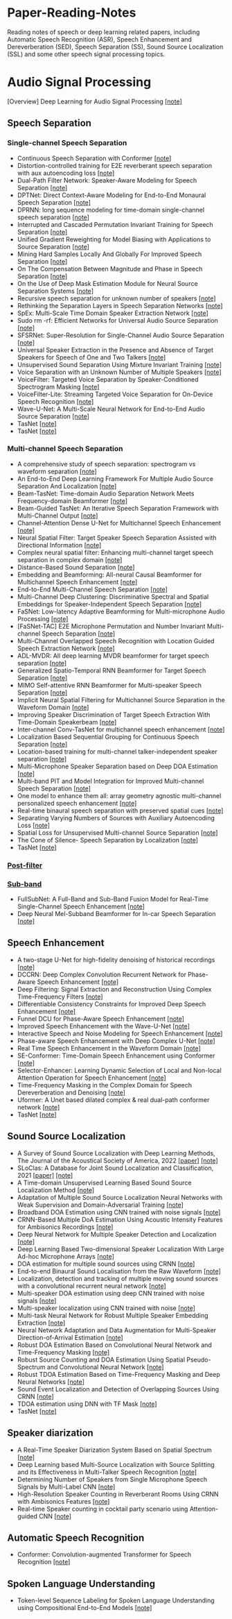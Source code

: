 # Paper-Reading-Notes
Reading notes of speech or deep learning related papers, including Automatic Speech Recognition (ASR), Speech Enhancement and Dereverberation (SED), Speech Separation (SS), Sound Source Localization (SSL) and some other speech signal processing topics.

# Audio Signal Processing
[Overview] Deep Learning for Audio Signal Processing [[note]](Deep%20Learning%20for%20Audio%20Signal%20Processing%20阅读笔记.md)


## Speech Separation
### Single-channel Speech Separation
* Continuous Speech Separation with Conformer [[note]](Continuous%20Speech%20Separation%20with%20Conformer%20阅读笔记.md)
* Distortion-controlled training for E2E reverberant speech separation with aux autoencoding loss [[note]](Distortion-controlled%20training%20for%20end-to-end%20reverberant%20speech%20separation%20with%20auxiliary%20autoencoding%20loss%20阅读笔记.md)
* Dual-Path Filter Network: Speaker-Aware Modeling for Speech Separation [[note]](Dual-Path%20Filter%20Network--Speaker-Aware%20Modeling%20for%20Speech%20Separation%20阅读笔记.md)
* DPTNet: Direct Context-Aware Modeling for End-to-End Monaural Speech Separation [[note]](Dual-Path%20Transformer%20Network--Direct%20Context-Aware%20Modeling%20for%20End-to-End%20Monaural%20Speech%20Separation%20阅读笔记.md)
* DPRNN: long sequence modeling for time-domain single-channel speech separation [[note]](Dual-path%20RNN--efficient%20long%20sequence%20modeling%20for%20time-domain%20single-channel%20speech%20separation%20阅读笔记.md)
* Interrupted and Cascaded Permutation Invariant Training for Speech Separation [[note]](Interrupted%20and%20Cascaded%20Permutation%20Invariant%20Training%20for%20Speech%20Separation%20阅读笔记.md)
* Unified Gradient Reweighting for Model Biasing with Applications to Source Separation [[note]](Unified%20Gradient%20Reweighting%20for%20Model%20Biasing%20with%20Applications%20to%20Source%20Separation%20阅读笔记.md)
* Mining Hard Samples Locally And Globally For Improved Speech Separation [[note]](Mining%20Hard%20Samples%20Locally%20And%20Globally%20For%20Improved%20Speech%20Separation%20阅读笔记.md)
* On The Compensation Between Magnitude and Phase in Speech Separation [[note]](On%20The%20Compensation%20Between%20Magnitude%20and%20Phase%20in%20Speech%20Separation%20阅读笔记.md)
* On the Use of Deep Mask Estimation Module for Neural Source Separation Systems [[note]](/On%20the%20Use%20of%20Deep%20Mask%20Estimation%20Module%20for%20Neural%20Source%20Separation%20Systems%20阅读笔记.md)
* Recursive speech separation for unknown number of speakers [[note]](Recursive%20speech%20separation%20for%20unknown%20number%20of%20speakers阅读笔记.md)
* Rethinking the Separation Layers in Speech Separation Networks [[note]](Rethinking%20the%20Separation%20Layers%20in%20Speech%20Separation%20Networks%20阅读笔记.md)
* SpEx: Multi-Scale Time Domain Speaker Extraction Network [[note]](SpEx--Multi-Scale%20Time%20Domain%20Speaker%20Extraction%20Network%20阅读笔记.md)
* Sudo rm -rf: Efficient Networks for Universal Audio Source Separation [[note]](Sudo%20rm%20-rf--Efficient%20Networks%20for%20Universal%20Audio%20Source%20Separation%20阅读笔记.md)
* SFSRNet: Super-Resolution for Single-Channel Audio Source Separation [[note]](Super-Resolution%20for%20Single-Channel%20Audio%20Source%20Separation%20阅读笔记.md)
* Universal Speaker Extraction in the Presence and Absence of Target Speakers for Speech of One and Two Talkers [[note]](Universal%20Speaker%20Extraction%20in%20the%20Presence%20and%20Absence%20of%20Target%20Speakers%20for%20Speech%20of%20One%20and%20Two%20Talkers%20阅读笔记.md)
* Unsupervised Sound Separation Using Mixture Invariant Training [[note]](Unsupervised%20Sound%20Separation%20Using%20Mixture%20Invariant%20Training%20阅读笔记.md)
* Voice Separation with an Unknown Number of Multiple Speakers [[note]](Voice%20Separation%20with%20an%20Unknown%20Number%20of%20Multiple%20Speakers%20阅读笔记.md)
* VoiceFilter: Targeted Voice Separation by Speaker-Conditioned Spectrogram Masking [[note]](/VoiceFilter--Targeted%20Voice%20Separation%20by%20Speaker-Conditioned%20Spectrogram%20Masking%20阅读笔记.md)
* VoiceFilter-Lite: Streaming Targeted Voice Separation for On-Device Speech Recognition [[note]](VoiceFilter-Lite--Streaming%20Targeted%20Voice%20Separation%20for%20On-Device%20Speech%20Recognition%20阅读笔记.md)
* Wave-U-Net: A Multi-Scale Neural Network for End-to-End Audio Source Separation [[note]](Wave-U-Net--A%20Multi-Scale%20Neural%20Network%20for%20End-to-End%20Audio%20Source%20Separation阅读笔记.md)
* TasNet [[note]]()
* TasNet [[note]]()

### Multi-channel Speech Separation
* A comprehensive study of speech separation: spectrogram vs waveform separation [[note]](A%20comprehensive%20study%20of%20speech%20separation--spectrogram%20vs%20waveform%20separation%20阅读笔记.md)
* An End-to-End Deep Learning Framework For Multiple Audio Source Separation And Localization [[note]](An%20End-to-End%20Deep%20Learning%20Framework%20For%20Multiple%20Audio%20Source%20Separation%20And%20Localization%20阅读笔记.md)
* Beam-TasNet: Time-domain Audio Separation Network Meets Frequency-domain Beamformer [[note]](Beam-TasNet--Time-domain%20Audio%20Separation%20Network%20Meets%20Frequency-domain%20Beamformer%20阅读笔记.md)
* Beam-Guided TasNet: An Iterative Speech Separation Framework with Multi-Channel Output [[note]](Beam-Guided%20TasNet--An%20Iterative%20Speech%20Separation%20Framework%20with%20Multi-Channel%20Output%20阅读笔记.md)
* Channel-Attention Dense U-Net for Multichannel Speech Enhancement [[note]](Channel-Attention%20Dense%20U-Net%20for%20Multichannel%20Speech%20Enhancement%20阅读笔记.md)
* Neural Spatial Filter: Target Speaker Speech Separation Assisted with Directional Information [[note]](Neural%20Spatial%20Filter--Target%20Speaker%20Speech%20Separation%20Assisted%20with%20Directional%20Information%20阅读笔记.md)
* Complex neural spatial filter: Enhancing multi-channel target speech separation in complex domain [[note]](Complex%20neural%20spatial%20filter--Enhancing%20multi-channel%20target%20speech%20separation%20in%20complex%20domain%20阅读笔记.md)
* Distance-Based Sound Separation [[note]](Distance-Based%20Sound%20Separation%20阅读笔记.md)
* Embedding and Beamforming: All-neural Causal Beamformer for Multichannel Speech Enhancement [[note]](EaBNet.md)
* End-to-End Multi-Channel Speech Separation [[note]](End-to-End%20Multi-Channel%20Speech%20Separation%20阅读笔记.md)
* Multi-Channel Deep Clustering: Discriminative Spectral and Spatial Embeddings for Speaker-Independent Speech Separation [[note]](Multi-Channel%20Deep%20Clustering--Discriminative%20Spectral%20and%20Spatial%20Embeddings%20for%20Speaker-Independent%20Speech%20Separation%20阅读笔记.md)
* FaSNet: Low-latency Adaptive Beamforming for Multi-microphone Audio Processing [[note]](FaSNet--Low-latency%20Adaptive%20Beamforming%20for%20Multi-microphone%20Audio%20Processing%20阅读笔记.md)
* [FaSNet-TAC] E2E Microphone Permutation and Number Invariant Multi-channel Speech Separation [[note]](FaSNet-TAC--End-to-end%20Microphone%20Permutation%20and%20Number%20Invariant%20Multi-channel%20Speech%20Separation%20阅读笔记.md)
* Multi-Channel Overlapped Speech Recognition with Location Guided Speech Extraction Network [[note]](Multi-Channel%20Overlapped%20Speech%20Recognition%20with%20Location%20Guided%20Speech%20Extraction%20Network%20阅读笔记.md)
* ADL-MVDR: All deep learning MVDR beamformer for target speech separation [[note]](ADL-MVDR--All%20deep%20learning%20MVDR%20beamformer%20for%20target%20speech%20separation%20阅读笔记.md)
* Generalized Spatio-Temporal RNN Beamformer for Target Speech Separation [[note]](Generalized%20Spatio-Temporal%20RNN%20Beamformer%20for%20Target%20Speech%20Separation%20阅读笔记.md)
* MIMO Self-attentive RNN Beamformer for Multi-speaker Speech Separation [[note]](MIMO%20Self-attentive%20RNN%20Beamformer%20for%20Multi-speaker%20Speech%20Separation%20阅读笔记.md)
* Implicit Neural Spatial Filtering for Multichannel Source Separation in the Waveform Domain [[note]](Implicit%20Neural%20Spatial%20Filtering%20for%20Multichannel%20Source%20Separation%20in%20the%20Waveform%20Domain%20阅读笔记.md)
* Improving Speaker Discrimination of Target Speech Extraction With Time-Domain Speakerbeam [[note]](Improving%20Speaker%20Discrimination%20of%20Target%20Speech%20Extraction%20With%20Time-Domain%20Speakerbeam%20阅读笔记.md)
* Inter-channel Conv-TasNet for multichannel speech enhancement [[note]](Inter-channel%20Conv-TasNet%20for%20multichannel%20speech%20enhancement%20阅读笔记.md)
* Localization Based Sequential Grouping for Continuous Speech Separation [[note]](Localization%20Based%20Sequential%20Grouping%20for%20Continuous%20Speech%20Separation%20阅读笔记.md)
* Location-based training for multi-channel talker-independent speaker separation [[note]](Location-based%20training%20for%20multi-channel%20talker-independent%20speaker%20separation%20阅读笔记.md)
* Multi-Microphone Speaker Separation based on Deep DOA Estimation [[note]](Multi-Microphone%20Speaker%20Separation%20based%20on%20Deep%20DOA%20Estimation阅读笔记.md)
* Multi-band PIT and Model Integration for Improved Multi-channel Speech Separation [[note]](Multi-band%20PIT%20and%20Model%20Integration%20for%20Improved%20Multi-channel%20Speech%20Separation%20阅读笔记.md)
* One model to enhance them all: array geometry agnostic multi-channel personalized speech enhancement [[note]](One%20model%20to%20enhance%20them%20all--array%20geometry%20agnostic%20multi-channel%20personalized%20speech%20enhancement%20阅读笔记.md)
* Real-time binaural speech separation with preserved spatial cues [[note]](Real-time%20binaural%20speech%20separation%20with%20preserved%20spatial%20cues%20阅读笔记.md)
* Separating Varying Numbers of Sources with Auxiliary Autoencoding Loss [[note]](Separating%20Varying%20Numbers%20of%20Sources%20with%20Auxiliary%20Autoencoding%20Loss%20阅读笔记.md)
* Spatial Loss for Unsupervised Multi-channel Source Separation [[note]](Spatial%20Loss%20for%20Unsupervised%20Multi-channel%20Source%20Separation%20阅读笔记.md)
* The Cone of Silence- Speech Separation by Localization [[note]](The%20Cone%20of%20Silence--Speech%20Separation%20by%20Localization阅读笔记.md)
* TasNet [[note]]()


### [Post-filter](A%20Gentle%20Summary%20of%20Postfilter-related%20Work.md)
### [Sub-band](A%20Gentle%20Summary%20of%20Subband%20methods.md)
* FullSubNet: A Full-Band and Sub-Band Fusion Model for Real-Time Single-Channel Speech Enhancement [[note]](FullSubNet--A%20Full-Band%20and%20Sub-Band%20Fusion%20Model%20for%20Real-Time%20Single-Channel%20Speech%20Enhancement%20阅读笔记.md)
* Deep Neural Mel-Subband Beamformer for In-car Speech Separation [[note]](Deep%20Neural%20Mel-Subband%20Beamformer%20for%20In-car%20Speech%20Separation%20阅读笔记.md)


## Speech Enhancement
* A two-stage U-Net for high-fidelity denoising of historical recordings [[note]](A%20two-stage%20U-Net%20for%20high-fidelity%20denoising%20of%20historical%20recordings%20阅读笔记.md)
* DCCRN: Deep Complex Convolution Recurrent Network for Phase-Aware Speech Enhancement [[note]](DCCRN--Deep%20Complex%20Convolution%20Recurrent%20Network%20for%20Phase-Aware%20Speech%20Enhancement%20阅读笔记.md)
* Deep Filtering: Signal Extraction and Reconstruction Using Complex Time-Frequency Filters [[note]](Deep%20Filtering--Signal%20Extraction%20and%20Reconstruction%20Using%20Complex%20Time-Frequency%20Filters%20阅读笔记.md)
* Differentiable Consistency Constraints for Improved Deep Speech Enhancement [[note]](Differentiable%20Consistency%20Constraints%20for%20Improved%20Deep%20Speech%20Enhancement%20阅读笔记.md)
* Funnel DCU for Phase-Aware Speech Enhancement [[note]](Funnel%20Deep%20Complex%20U-net%20for%20Phase-Aware%20Speech%20Enhancement%20阅读笔记.md)
* Improved Speech Enhancement with the Wave-U-Net [[note]](Improved%20Speech%20Enhancement%20with%20the%20Wave-U-Net%20阅读笔记.md)
* Interactive Speech and Noise Modeling for Speech Enhancement [[note]](Interactive%20Speech%20and%20Noise%20Modeling%20for%20Speech%20Enhancement%20阅读笔记.md)
* Phase-aware Speech Enhancement with Deep Complex U-Net [[note]](Phase-aware%20Speech%20Enhancement%20with%20Deep%20Complex%20U-Net阅读笔记.md)
* Real Time Speech Enhancement in the Waveform Domain [[note]](Real%20Time%20Speech%20Enhancement%20in%20the%20Waveform%20Domain阅读笔记.md)
* SE-Conformer: Time-Domain Speech Enhancement using Conformer [[note]](SE-Conformer--Time-Domain%20Speech%20Enhancement%20using%20Conformer阅读笔记.md)
* Selector-Enhancer: Learning Dynamic Selection of Local and Non-local Attention Operation for Speech Enhancement [[note]](Selector-Enhancer--Learning%20Dynamic%20Selection%20of%20Local%20and%20Non-local%20Attention%20Operation%20for%20Speech%20Enhancement%20阅读笔记.md)
* Time-Frequency Masking in the Complex Domain for Speech Dereverberation and Denoising [[note]](Time-Frequency%20Masking%20in%20the%20Complex%20Domain%20for%20Speech%20Dereverberation%20and%20Denoising%20阅读笔记.md)
* Uformer: A Unet based dilated complex & real dual-path conformer network [[note]](Uformer--A%20Unet%20based%20dilated%20complex%20%26%20real%20dual-path%20conformer%20network%20for%20simultaneous%20speech%20enhancement%20and%20dereverberation阅读笔记.md)
* TasNet [[note]]()


## Sound Source Localization
* A Survey of Sound Source Localization with Deep Learning Methods, The Journal of the Acoustical Society of America, 2022 [[paper]](https://arxiv.org/abs/2109.03465) [[note]](A%20Survey%20of%20Sound%20Source%20Localization%20with%20Deep%20Learning%20Methods阅读笔记.md)
* SLoClas: A Database for Joint Sound Localization and Classification, 2021 [[paper]](https://arxiv.org/abs/2108.02539) [[note]](A%20comprehensive%20study%20of%20speech%20separation--spectrogram%20vs%20waveform%20separation%20阅读笔记.md)
* A Time-domain Unsupervised Learning Based Sound Source Localization Method [[note]](A%20Time-domain%20Unsupervised%20Learning%20Based%20Sound%20Source%20Localization%20Method阅读笔记.md)
* Adaptation of Multiple Sound Source Localization Neural Networks with Weak Supervision and Domain-Adversarial Training [[note]](Adaptation%20of%20Multiple%20Sound%20Source%20Localization%20Neural%20Networks%20with%20Weak%20Supervision%20and%20Domain-Adversarial%20Training阅读笔记.md)
* Broadband DOA Estimation using CNN trained with noise signals [[note]](BB%20DOA%20Estimation%20using%20CNN%20trained%20with%20noise%20signals阅读笔记.md)
* CRNN-Based Multiple DoA Estimation Using Acoustic Intensity Features for Ambisonics Recordings [[note]](CRNN-Based%20Multiple%20DoA%20Estimation%20Using%20Acoustic%20Intensity%20Features%20for%20Ambisonics%20Recordings阅读笔记.md)
* Deep Neural Network for Multiple Speaker Detection and Localization [[note]](DNN%20for%20Multiple%20Speaker%20Detection%20and%20Localization阅读笔记.md)
* Deep Learning Based Two-dimensional Speaker Localization With Large Ad-hoc Microphone Arrays [[note]](Deep%20Learning%20Based%20Two-dimensional%20Speaker%20Localization%20With%20Large%20Ad-hoc%20Microphone%20Arrays%20阅读笔记.md)
* DOA estimation for multiple sound sources using CRNN [[note]](Direction%20of%20arrival%20estimation%20for%20multiple%20sound%20sources%20using%20convolutional%20recurrent%20neural%20network.md)
* End-to-end Binaural Sound Localisation from the Raw Waveform [[note]](End-to-end%20Binaural%20Sound%20Localisation%20from%20the%20Raw%20Waveform阅读笔记.md)
* Localization, detection and tracking of multiple moving sound sources with a convolutional recurrent neural network [[note]](Localization%2C%20detection%20and%20tracking%20of%20multiple%20moving%20sound%20sources%20with%20a%20convolutional%20recurrent%20neural%20network阅读笔记.md)
* Multi-speaker DOA estimation using deep CNN trained with noise signals [[note]](/Multi-speaker%20DOA%20estimation%20using%20deep%20CNN%20trained%20with%20noise%20signals阅读笔记.md)
* Multi-speaker localization using CNN trained with noise [[note]](Multi-speaker%20localization%20using%20CNN%20trained%20with%20noise阅读笔记.md)
* Multi-task Neural Network for Robust Multiple Speaker Embedding Extraction [[note]](Multi-task%20Neural%20Network%20for%20Robust%20Multiple%20Speaker%20Embedding%20Extraction阅读笔记.md)
* Neural Network Adaptation and Data Augmentation for Multi-Speaker Direction-of-Arrival Estimation [[note]](Neural%20Network%20Adaptation%20and%20Data%20Augmentation%20for%20Multi-Speaker%20Direction-of-Arrival%20Estimation阅读笔记.md)
* Robust DOA Estimation Based on Convolutional Neural Network and Time-Frequency Masking [[note]](Robust%20DOA%20Estimation%20Based%20on%20Convolutional%20Neural%20Network%20and%20Time-Frequency%20Masking阅读笔记.md)
* Robust Source Counting and DOA Estimation Using Spatial Pseudo-Spectrum and Convolutional Neural Network [[note]](Robust%20Source%20Counting%20and%20DOA%20Estimation%20Using%20Spatial%20Pseudo-Spectrum%20and%20Convolutional%20Neural%20Network阅读笔记.md)
* Robust TDOA Estimation Based on Time-Frequency Masking and Deep Neural Networks [[note]](Robust%20TDOA%20Estimation%20Based%20on%20Time-Frequency%20Masking%20and%20Deep%20Neural%20Networks阅读笔记.md)
* Sound Event Localization and Detection of Overlapping Sources Using CRNN [[note]](Sound%20Event%20Localization%20and%20Detection%20of%20Overlapping%20Sources%20Using%20Convolutional%20Recurrent%20Neural%20Networks阅读笔记.md)
* TDOA estimation using DNN with TF Mask [[note]](TDOA%20estimation%20using%20DNN%20with%20TF%20Mask阅读笔记.md)
* TasNet [[note]]()

## Speaker diarization
* A Real-Time Speaker Diarization System Based on Spatial Spectrum [[note]](A%20Real-Time%20Speaker%20Diarization%20System%20Based%20on%20Spatial%20Spectrum阅读笔记.md)
* Deep Learning based Multi-Source Localization with Source Splitting and its Effectiveness in Multi-Talker Speech Recognition [[note]](Deep%20Learning%20based%20Multi-Source%20Localization%20with%20Source%20Splitting%20and%20its%20Effectiveness%20in%20Multi-Talker%20Speech%20Recognition阅读笔记.md)
* Determining Number of Speakers from Single Microphone Speech Signals by Multi-Label CNN [[note]](Determining%20Number%20of%20Speakers%20from%20Single%20Microphone%20Speech%20Signals%20by%20Multi-Label%20CNN阅读笔记.md)
* High-Resolution Speaker Counting in Reverberant Rooms Using CRNN with Ambisonics Features [[note]](High-Resolution%20Speaker%20Counting%20in%20Reverberant%20Rooms%20Using%20CRNN%20with%20Ambisonics%20Features阅读笔记.md)
* Real-time Speaker counting in cocktail party scenario using Attention-guided CNN [[note]](Real-time%20Speaker%20counting%20in%20cocktail%20party%20scenario%20using%20Attention-guided%20CNN阅读笔记.md)


## Automatic Speech Recognition
* Conformer: Convolution-augmented Transformer for Speech Recognition [[note]](Conformer--Convolution-augmented%20Transformer%20for%20Speech%20Recognition阅读笔记.md)


## Spoken Language Understanding
* Token-level Sequence Labeling for Spoken Language Understanding using Compositional End-to-End Models [[note]](Token-level%20Sequence%20Labeling%20for%20Spoken%20Language%20Understanding%20using%20Compositional%20End-to-End%20Models%20.md)
